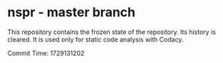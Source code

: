 # nspr - master branch

This repository contains the frozen state of the repository.
Its history is cleared. It is used only for static code
analysis with Codacy.

Commit Time: 1729131202